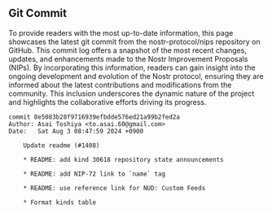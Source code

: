 ## Git Commit
To provide readers with the most up-to-date information, this page showcases the latest git commit from the nostr-protocol/nips repository on GitHub. This commit log offers a snapshot of the most recent changes, updates, and enhancements made to the Nostr Improvement Proposals (NIPs). By incorporating this information, readers can gain insight into the ongoing development and evolution of the Nostr protocol, ensuring they are informed about the latest contributions and modifications from the community. This inclusion underscores the dynamic nature of the project and highlights the collaborative efforts driving its progress.

```shell
commit 8e5083b28f9716939efbdde576ed21a99b2fed2a
Author: Asai Toshiya <to.asai.60@gmail.com>
Date:   Sat Aug 3 08:47:59 2024 +0900

    Update readme (#1408)
    
    * README: add kind 30618 repository state announcements
    
    * README: add NIP-72 link to `name` tag
    
    * README: use reference link for NUD: Custom Feeds
    
    * Format kinds table
```
